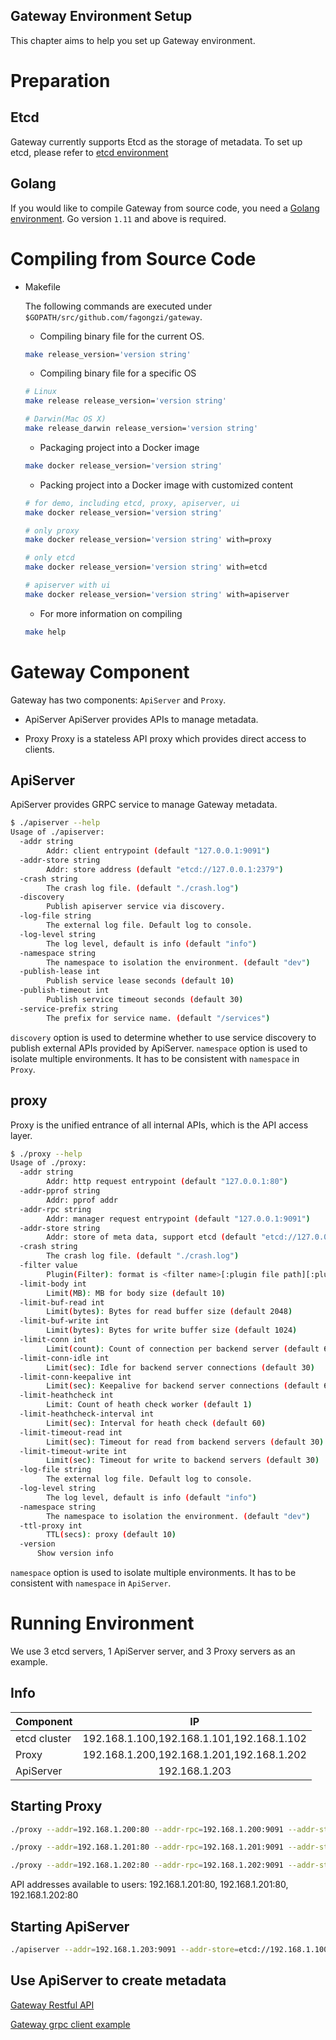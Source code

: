 Gateway Environment Setup
------------------------
This chapter aims to help you set up Gateway environment.

# Preparation
## Etcd
Gateway currently supports Etcd as the storage of metadata. To set up etcd, please refer to [etcd environment](https://github.com/coreos/etcd)


## Golang
If you would like to compile Gateway from source code, you need a [Golang environment](https://github.com/golang/go). Go version `1.11` and above is required.

# Compiling from Source Code
- Makefile

  The following commands are executed under `$GOPATH/src/github.com/fagongzi/gateway`.

  - Compiling binary file for the current OS.

  ```bash
  make release_version='version string'
  ```

  - Compiling binary file for a specific OS

  ```bash
  # Linux
  make release release_version='version string'

  # Darwin(Mac OS X)
  make release_darwin release_version='version string'
  ```

  - Packaging project into a Docker image

  ```bash
  make docker release_version='version string'
  ```

  - Packing project into a Docker image with customized content

  ```bash
  # for demo, including etcd, proxy, apiserver, ui
  make docker release_version='version string'

  # only proxy
  make docker release_version='version string' with=proxy

  # only etcd
  make docker release_version='version string' with=etcd

  # apiserver with ui
  make docker release_version='version string' with=apiserver
  ```

  - For more information on compiling

  ```bash
  make help
  ```

# Gateway Component
Gateway has two components: `ApiServer` and `Proxy`.

* ApiServer
  ApiServer provides APIs to manage metadata.

* Proxy
  Proxy is a stateless API proxy which provides direct access to clients.

## ApiServer
ApiServer provides GRPC service to manage Gateway metadata.

```bash
$ ./apiserver --help
Usage of ./apiserver:
  -addr string
    	Addr: client entrypoint (default "127.0.0.1:9091")
  -addr-store string
    	Addr: store address (default "etcd://127.0.0.1:2379")
  -crash string
    	The crash log file. (default "./crash.log")
  -discovery
    	Publish apiserver service via discovery.
  -log-file string
    	The external log file. Default log to console.
  -log-level string
    	The log level, default is info (default "info")
  -namespace string
    	The namespace to isolation the environment. (default "dev")
  -publish-lease int
    	Publish service lease seconds (default 10)
  -publish-timeout int
    	Publish service timeout seconds (default 30)
  -service-prefix string
    	The prefix for service name. (default "/services")
```

`discovery` option is used to determine whether to use service discovery to publish external APIs provided by ApiServer.
`namespace` option is used to isolate multiple environments. It has to be consistent with `namespace` in `Proxy`.


## proxy
Proxy is the unified entrance of all internal APIs, which is the API access layer.

```bash
$ ./proxy --help
Usage of ./proxy:
  -addr string
    	Addr: http request entrypoint (default "127.0.0.1:80")
  -addr-pprof string
    	Addr: pprof addr
  -addr-rpc string
    	Addr: manager request entrypoint (default "127.0.0.1:9091")
  -addr-store string
    	Addr: store of meta data, support etcd (default "etcd://127.0.0.1:2379")
  -crash string
    	The crash log file. (default "./crash.log")
  -filter value
    	Plugin(Filter): format is <filter name>[:plugin file path][:plugin config file path]
  -limit-body int
    	Limit(MB): MB for body size (default 10)
  -limit-buf-read int
    	Limit(bytes): Bytes for read buffer size (default 2048)
  -limit-buf-write int
    	Limit(bytes): Bytes for write buffer size (default 1024)
  -limit-conn int
    	Limit(count): Count of connection per backend server (default 64)
  -limit-conn-idle int
    	Limit(sec): Idle for backend server connections (default 30)
  -limit-conn-keepalive int
    	Limit(sec): Keepalive for backend server connections (default 60)
  -limit-heathcheck int
    	Limit: Count of heath check worker (default 1)
  -limit-heathcheck-interval int
    	Limit(sec): Interval for heath check (default 60)
  -limit-timeout-read int
    	Limit(sec): Timeout for read from backend servers (default 30)
  -limit-timeout-write int
    	Limit(sec): Timeout for write to backend servers (default 30)
  -log-file string
    	The external log file. Default log to console.
  -log-level string
    	The log level, default is info (default "info")
  -namespace string
    	The namespace to isolation the environment. (default "dev")
  -ttl-proxy int
    	TTL(secs): proxy (default 10)
  -version
      Show version info
```

`namespace` option is used to isolate multiple environments. It has to be consistent with `namespace` in `ApiServer`.

# Running Environment
We use 3 etcd servers, 1 ApiServer server, and 3 Proxy servers as an example.

## Info

|Component|IP|
| -------------|:-------------:|
|etcd cluster|192.168.1.100,192.168.1.101,192.168.1.102|
|Proxy|192.168.1.200,192.168.1.201,192.168.1.202|
|ApiServer|192.168.1.203|

## Starting Proxy
```bash
./proxy --addr=192.168.1.200:80 --addr-rpc=192.168.1.200:9091 --addr-store=etcd://192.168.1.100:2379,192.168.1.101:2379,192.168.1.102:2379 --namespace=test
```

```bash
./proxy --addr=192.168.1.201:80 --addr-rpc=192.168.1.201:9091 --addr-store=etcd://192.168.1.100:2379,192.168.1.101:2379,192.168.1.102:2379 --namespace=test
```

```bash
./proxy --addr=192.168.1.202:80 --addr-rpc=192.168.1.202:9091 --addr-store=etcd://192.168.1.100:2379,192.168.1.101:2379,192.168.1.102:2379 --namespace=test
```

API addresses available to users: 192.168.1.201:80, 192.168.1.201:80, 192.168.1.202:80

## Starting ApiServer
```bash
./apiserver --addr=192.168.1.203:9091 --addr-store=etcd://192.168.1.100:2379,192.168.1.101:2379,192.168.1.102:2379 --discovery --namespace=test
```

## Use ApiServer to create metadata
[Gateway Restful API](./restful.md)

[Gateway grpc client example](../examples)
